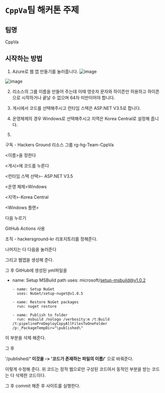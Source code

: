 # ` CppVa `팀 해커톤 주제

## 팀명

CppVa

## 시작하는 방법

1. Azure로 웹 앱 만들기를 눌러줍니다.
![image](https://github.com/hackersground-kr/cppva/assets/74394824/fe6f9812-ce7d-4d23-a578-0506cdcb4d8d)

![image](https://github.com/hackersground-kr/cppva/assets/74394824/ff1f38b1-ea1f-4e19-ae12-d2aaa5bc2aad)

2. 리소스의 그룹 이름을 만들어 주는데 이때 영숫자 문자와 하이픈만 허용하고 하이픈으로 시작하거나 끝날 수 없으며 64자 미만이어야 합니다.

3. 게시에서 코드를 선택해주시고 런타임 스택은 ASP.NET V3.5로 합니다.

4. 운영체제의 경우 Windows로 선택해주시고 지역은 Korea Central로 설정해 줍니다.

5. 
구독 - Hackers Ground
리소스 그룹 rg-hg-Team-CppVa

<이름>을 정한다

<게시>에 코드를 누른다

<런타임 스택 선택>- ASP.NET  V3.5

<운영 체제>Windows

<지역>-Korea Central

<Windows 플랜>

다음 누르기

GitHub Actions 사용

조직 - hackersground-kr
리포지토리를 정해준다.

나머지는 다 다음을 눌러준다

그리고 웹앱을 생성해 준다.

그 후 GitHub에 생성된 yml파일을 

- name: Setup MSBuild path
        uses: microsoft/setup-msbuild@v1.0.2

      - name: Setup NuGet
        uses: NuGet/setup-nuget@v1.0.5

      - name: Restore NuGet packages
        run: nuget restore

      - name: Publish to folder
        run: msbuild /nologo /verbosity:m /t:Build /t:pipelinePreDeployCopyAllFilesToOneFolder /p:_PackageTempDir="\published\"

이 부분을 삭제 해준다.

그 후 

 '/published/**'  이것을 -> '코드가 존재하는 파일의 이름/**' 으로 바꿔준다.

이렇게 수정해 준다. 위 코드는 정적 웹으로만 구성된 코드여서 동적인 부분을 받는 코드는 다 삭제한 코드이다.

 그 후 commit 해준 후 사이트를 실행한다.
